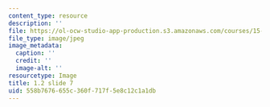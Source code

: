 ```yaml
---
content_type: resource
description: ''
file: https://ol-ocw-studio-app-production.s3.amazonaws.com/courses/15-s21-nuts-and-bolts-of-business-plans-january-iap-2014/558b7676655c360f717f5e8c12c1a1db_1.2_slide_07.jpg
file_type: image/jpeg
image_metadata:
  caption: ''
  credit: ''
  image-alt: ''
resourcetype: Image
title: 1.2 slide 7
uid: 558b7676-655c-360f-717f-5e8c12c1a1db
---
```

